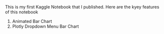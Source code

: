 This is my first Kaggle Notebook that I published. Here are the kyey features of this notebook 
1. Animated Bar Chart 
2. Plotly Dropdown Menu Bar Chart
